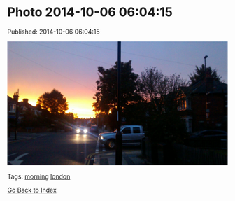 
# Photo 2014-10-06 06:04:15

Published: 2014-10-06 06:04:15

![](99299471437-0.jpg)

Tags: [morning](tag-morning.md) [london](tag-london.md)

[Go Back to Index](index.md)
